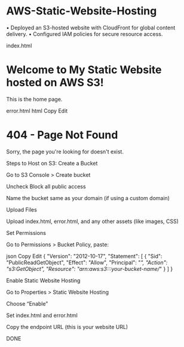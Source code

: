 # AWS-Static-Website-Hosting
• Deployed an S3-hosted website with CloudFront for global content delivery. • Configured IAM policies for secure resource access.


index.html
<!DOCTYPE html>
<html>
<head>
    <title>My AWS Static Website</title>
    <meta charset="UTF-8">
</head>
<body>
    <h1>Welcome to My Static Website hosted on AWS S3!</h1>
    <p>This is the home page.</p>
</body>
</html>

error.html
html
Copy
Edit
<!DOCTYPE html>
<html>
<head>
    <title>Page Not Found</title>
    <meta charset="UTF-8">
</head>
<body>
    <h1>404 - Page Not Found</h1>
    <p>Sorry, the page you're looking for doesn't exist.</p>
</body>
</html>


Steps to Host on S3:
Create a Bucket

Go to S3 Console > Create bucket

Uncheck Block all public access

Name the bucket same as your domain (if using a custom domain)

Upload Files

Upload index.html, error.html, and any other assets (like images, CSS)

Set Permissions

Go to Permissions > Bucket Policy, paste:

json
Copy
Edit
{
  "Version": "2012-10-17",
  "Statement": [
    {
      "Sid": "PublicReadGetObject",
      "Effect": "Allow",
      "Principal": "*",
      "Action": "s3:GetObject",
      "Resource": "arn:aws:s3:::your-bucket-name/*"
    }
  ]
}

Enable Static Website Hosting

Go to Properties > Static Website Hosting

Choose “Enable”

Set index.html and error.html

Copy the endpoint URL (this is your website URL)


DONE


